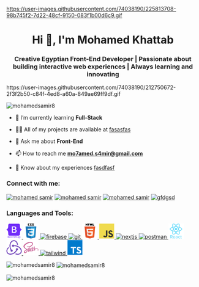 https://user-images.githubusercontent.com/74038190/225813708-98b745f2-7d22-48cf-9150-083f1b00d6c9.gif
<h1 align="center">Hi 👋, I'm Mohamed Khattab</h1>
<h3 align="center">Creative Egyptian Front-End Developer | Passionate about building interactive web experiences | Always learning and innovating</h3>
https://user-images.githubusercontent.com/74038190/212750672-2f3f2b50-c84f-4ed8-a60a-849ae69ff9df.gif

<p align="left"> <img src="https://komarev.com/ghpvc/?username=mohamedsamir8&label=Profile%20views&color=0e75b6&style=flat" alt="mohamedsamir8" /> </p>

- 🌱 I’m currently learning **Full-Stack**

- 👨‍💻 All of my projects are available at [fasasfas](fasasfas)

- 💬 Ask me about **Front-End**

- 📫 How to reach me **mo7amed.s4mir@gmail.com**

- 📄 Know about my experiences [fasdfasf](fasdfasf)

<h3 align="left">Connect with me:</h3>
<p align="left">
<a href="https://linkedin.com/in/mohamed samir" target="blank"><img align="center" src="https://raw.githubusercontent.com/rahuldkjain/github-profile-readme-generator/master/src/images/icons/Social/linked-in-alt.svg" alt="mohamed samir" height="30" width="40" /></a>
<a href="https://fb.com/mohamed samir" target="blank"><img align="center" src="https://raw.githubusercontent.com/rahuldkjain/github-profile-readme-generator/master/src/images/icons/Social/facebook.svg" alt="mohamed samir" height="30" width="40" /></a>
<a href="https://instagram.com/mohamed samir" target="blank"><img align="center" src="https://raw.githubusercontent.com/rahuldkjain/github-profile-readme-generator/master/src/images/icons/Social/instagram.svg" alt="mohamed samir" height="30" width="40" /></a>
<a href="https://www.behance.net/gfdgsd" target="blank"><img align="center" src="https://raw.githubusercontent.com/rahuldkjain/github-profile-readme-generator/master/src/images/icons/Social/behance.svg" alt="gfdgsd" height="30" width="40" /></a>
</p>

<h3 align="left">Languages and Tools:</h3>
<p align="left"> <a href="https://getbootstrap.com" target="_blank" rel="noreferrer"> <img src="https://raw.githubusercontent.com/devicons/devicon/master/icons/bootstrap/bootstrap-plain-wordmark.svg" alt="bootstrap" width="40" height="40"/> </a> <a href="https://www.w3schools.com/css/" target="_blank" rel="noreferrer"> <img src="https://raw.githubusercontent.com/devicons/devicon/master/icons/css3/css3-original-wordmark.svg" alt="css3" width="40" height="40"/> </a> <a href="https://firebase.google.com/" target="_blank" rel="noreferrer"> <img src="https://www.vectorlogo.zone/logos/firebase/firebase-icon.svg" alt="firebase" width="40" height="40"/> </a> <a href="https://git-scm.com/" target="_blank" rel="noreferrer"> <img src="https://www.vectorlogo.zone/logos/git-scm/git-scm-icon.svg" alt="git" width="40" height="40"/> </a> <a href="https://www.w3.org/html/" target="_blank" rel="noreferrer"> <img src="https://raw.githubusercontent.com/devicons/devicon/master/icons/html5/html5-original-wordmark.svg" alt="html5" width="40" height="40"/> </a> <a href="https://developer.mozilla.org/en-US/docs/Web/JavaScript" target="_blank" rel="noreferrer"> <img src="https://raw.githubusercontent.com/devicons/devicon/master/icons/javascript/javascript-original.svg" alt="javascript" width="40" height="40"/> </a> <a href="https://nextjs.org/" target="_blank" rel="noreferrer"> <img src="https://cdn.worldvectorlogo.com/logos/nextjs-2.svg" alt="nextjs" width="40" height="40"/> </a> <a href="https://postman.com" target="_blank" rel="noreferrer"> <img src="https://www.vectorlogo.zone/logos/getpostman/getpostman-icon.svg" alt="postman" width="40" height="40"/> </a> <a href="https://reactjs.org/" target="_blank" rel="noreferrer"> <img src="https://raw.githubusercontent.com/devicons/devicon/master/icons/react/react-original-wordmark.svg" alt="react" width="40" height="40"/> </a> <a href="https://redux.js.org" target="_blank" rel="noreferrer"> <img src="https://raw.githubusercontent.com/devicons/devicon/master/icons/redux/redux-original.svg" alt="redux" width="40" height="40"/> </a> <a href="https://sass-lang.com" target="_blank" rel="noreferrer"> <img src="https://raw.githubusercontent.com/devicons/devicon/master/icons/sass/sass-original.svg" alt="sass" width="40" height="40"/> </a> <a href="https://tailwindcss.com/" target="_blank" rel="noreferrer"> <img src="https://www.vectorlogo.zone/logos/tailwindcss/tailwindcss-icon.svg" alt="tailwind" width="40" height="40"/> </a> <a href="https://www.typescriptlang.org/" target="_blank" rel="noreferrer"> <img src="https://raw.githubusercontent.com/devicons/devicon/master/icons/typescript/typescript-original.svg" alt="typescript" width="40" height="40"/> </a> </p>

<p><img align="left" src="https://github-readme-stats.vercel.app/api/top-langs?username=mohamedsamir8&show_icons=true&locale=en&layout=compact" alt="mohamedsamir8" /></p>

<p>&nbsp;<img align="center" src="https://github-readme-stats.vercel.app/api?username=mohamedsamir8&show_icons=true&locale=en" alt="mohamedsamir8" /></p>

<p><img align="center" src="https://github-readme-streak-stats.herokuapp.com/?user=mohamedsamir8&" alt="mohamedsamir8" /></p>
